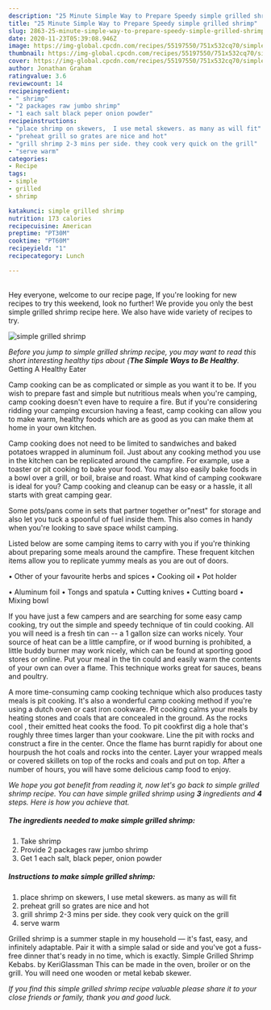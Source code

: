 ```yaml
---
description: "25 Minute Simple Way to Prepare Speedy simple grilled shrimp"
title: "25 Minute Simple Way to Prepare Speedy simple grilled shrimp"
slug: 2863-25-minute-simple-way-to-prepare-speedy-simple-grilled-shrimp
date: 2020-11-23T05:39:08.946Z
image: https://img-global.cpcdn.com/recipes/55197550/751x532cq70/simple-grilled-shrimp-recipe-main-photo.jpg
thumbnail: https://img-global.cpcdn.com/recipes/55197550/751x532cq70/simple-grilled-shrimp-recipe-main-photo.jpg
cover: https://img-global.cpcdn.com/recipes/55197550/751x532cq70/simple-grilled-shrimp-recipe-main-photo.jpg
author: Jonathan Graham
ratingvalue: 3.6
reviewcount: 14
recipeingredient:
- " shrimp"
- "2 packages raw jumbo shrimp"
- "1 each salt black peper onion powder"
recipeinstructions:
- "place shrimp on skewers,  I use metal skewers. as many as will fit"
- "preheat grill so grates are nice and hot"
- "grill shrimp 2-3 mins per side. they cook very quick on the grill"
- "serve warm"
categories:
- Recipe
tags:
- simple
- grilled
- shrimp

katakunci: simple grilled shrimp 
nutrition: 173 calories
recipecuisine: American
preptime: "PT30M"
cooktime: "PT60M"
recipeyield: "1"
recipecategory: Lunch

---
```

<br>
Hey everyone, welcome to our recipe page, If you're looking for new recipes to try this weekend, look no further! We provide you only the best simple grilled shrimp recipe here. We also have wide variety of recipes to try.
<br>


![simple grilled shrimp](https://img-global.cpcdn.com/recipes/55197550/751x532cq70/simple-grilled-shrimp-recipe-main-photo.jpg)

<i>Before you jump to simple grilled shrimp recipe, you may want to read this short interesting healthy tips about {<strong>The Simple Ways to Be Healthy</strong>.</i>
Getting A Healthy Eater

    
Camp cooking can be as complicated or simple as you want it to be. If you wish to prepare fast and simple but nutritious meals when you're camping, camp cooking doesn't even have to require a fire. But if you're considering ridding your camping excursion having a feast, camp cooking can allow you to make warm, healthy foods which are as good as you can make them at home in your own kitchen.

Camp cooking does not need to be limited to sandwiches and baked potatoes wrapped in aluminum foil.  Just about any cooking method you use in the kitchen can be replicated around the campfire. For example, use a toaster or pit cooking to bake your food. You may also easily bake foods in a bowl over a grill, or boil, braise and roast. What kind of camping cookware is ideal for you? Camp cooking and cleanup can be easy or a hassle, it all starts with great camping gear.

Some pots/pans come in sets that partner together or"nest" for storage and also let you tuck a spoonful of fuel inside them. This also comes in handy when you're looking to save space whilst camping.

Listed below are some camping items to carry with you if you're thinking about preparing some meals around the campfire. These frequent kitchen items allow you to replicate yummy meals as you are out of doors.


• Other of your favourite herbs and spices
• Cooking oil
• Pot holder

• Aluminum foil
• Tongs and spatula
• Cutting knives
• Cutting board
• Mixing bowl


If you have just a few campers and are searching for some easy camp cooking, try out the simple and speedy technique of tin could cooking. All you will need is a fresh tin can -- a 1 gallon size can works nicely. Your source of heat can be a little campfire, or if wood burning is prohibited, a little buddy burner may work nicely, which can be found at sporting good stores or online. Put your meal in the tin could and easily warm the contents of your own can over a flame.  This technique works great for sauces, beans and poultry.

A more time-consuming camp cooking technique which also produces tasty meals is pit cooking.  It's also a wonderful camp cooking method if you're using a dutch oven or cast iron cookware. Pit cooking calms your meals by heating stones and coals that are concealed in the ground. As the rocks cool , their emitted heat cooks the food. To pit cookfirst dig a hole that's roughly three times larger than your cookware. Line the pit with rocks and construct a fire in the center. Once the flame has burnt rapidly for about one hourpush the hot coals and rocks into the center. Layer your wrapped meals or covered skillets on top of the rocks and coals and put on top. After a number of hours, you will have some delicious camp food to enjoy.


<i>We hope you got benefit from reading it, now let's go back to simple grilled shrimp recipe. You can have simple grilled shrimp using <strong>3</strong> ingredients and <strong>4</strong> steps. Here is how you achieve that.
</i>

##### The ingredients needed to make simple grilled shrimp:

1. Take  shrimp
1. Provide 2 packages raw jumbo shrimp
1. Get 1 each salt, black peper, onion powder


##### Instructions to make simple grilled shrimp:

1. place shrimp on skewers,  I use metal skewers. as many as will fit
1. preheat grill so grates are nice and hot
1. grill shrimp 2-3 mins per side. they cook very quick on the grill
1. serve warm


Grilled shrimp is a summer staple in my household — it&#39;s fast, easy, and infinitely adaptable. Pair it with a simple salad or side and you&#39;ve got a fuss-free dinner that&#39;s ready in no time, which is exactly. Simple Grilled Shrimp Kebabs. by KeriGlassman This can be made in the oven, broiler or on the grill. You will need one wooden or metal kebab skewer. 

<i>If you find this simple grilled shrimp recipe valuable please share it to your close friends or family, thank you and good luck.</i>

